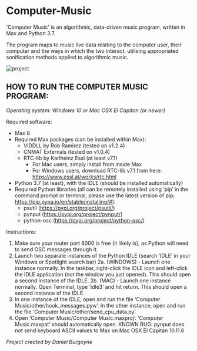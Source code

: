 # Computer-Music
'Computer Music' is an algorithmic, data-driven music program, written in Max and Python 3.7.

The program maps to music live data relating to the computer user,
their computer and the ways in which the two interact, utilising appropriated sonification
methods applied to algorithmic music.

![project](https://user-images.githubusercontent.com/90904328/148803085-90237dbd-e7a5-42f0-a6ac-d280c270a942.png)

## HOW TO RUN THE COMPUTER MUSIC PROGRAM:
*Operating system:
Windows 10 or Mac OSX El Capitan (or newer)*

Required software:
- Max 8
- Required Max packages (can be installed within Max):
  - VIDDLL by Rob Ramirez (tested on v1.2.4)
  - CNMAT Externals (tested on v1.0.4)
  - RTC-lib by Karlheinz Essl (at least v7.1)
    - For Mac users, simply install from inside Max
    - For Windows users, download RTC-lib v7.1 from here: https://www.essl.at/works/rtc.html
- Python 3.7 (at least), with the IDLE (should be installed automatically)
- Required Python libraries (all can be remotely installed using ‘pip’ in the command prompt or
terminal; please use the latest version of pip; https://pip.pypa.io/en/stable/installing/#):
  - psutil (https://pypi.org/project/psutil/)
  - pynput (https://pypi.org/project/pynput/)
  - python-osc (https://pypi.org/project/python-osc/)

Instructions:
1. Make sure your router port 8000 is free (it likely is), as Python will need to send OSC
messages through it.
2. Launch two separate instances of the Python IDLE (search ‘IDLE’ in your Windows or
Spotlight search bar)
2a. (WINDOWS) - Launch one instance normally. In the taskbar, right-click the IDLE icon and
left-click the IDLE application (not the window you just opened). This should open a second
instance of the IDLE.
2b. (MAC) - Launch one instance normally. Open Terminal, type ‘idle3’ and hit return. This
should open a second instance of the IDLE.
3. In one instance of the IDLE, open and run the file ‘Computer
Music/other/hook_messages.pyw’. In the other instance, open and run the file ‘Computer
Music/other/send_cpu_data.py’.
4. Open ‘Computer Music/Computer Music.maxproj’. ‘Computer Music.maxpat’ should
automatically open.
KNOWN BUG:
pynput does not send keyboard ASCII values to Max on Mac OSX El Capitan 10.11.6


*Project created by Daniel Burgoyne*
